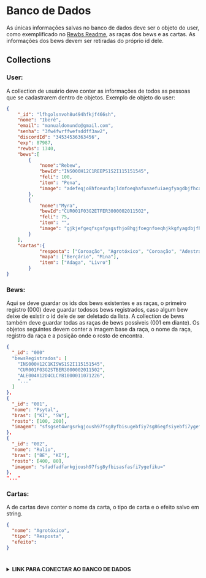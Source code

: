 # Banco de Dados
As únicas informações salvas no banco de dados deve ser o objeto do user, como exemplificado no [Rewbs Readme](https://github.com/WilckerK/rewbs/blob/main/README.md#objeto-do-user), as raças dos bews e as cartas.
As informações dos bews devem ser retiradas do próprio id dele.

## Collections
### User: 
A collection de usuário deve conter as informações de todos as pessoas que se cadastrarem dentro de objetos. Exemplo de objeto do user: 
```json
{
	"_id": "lfhgolsnvoh8u494hfkjf466sh",
	"nome": "Iberê",
	"email": "manualdomundo@gmail.com",
	"senha": "3fw4fwrffwefsddff3aw2",
	"discordId": "34534536363456",
	"exp": 87987,
	"rewbs": 1340,
	"bews":[
		{
			"nome":"Rebew", 
			"bewId":"INS000H12C1REEPS1S2I115151545", 
			"feli": 100,
			"item": "Pena",
			"image": "adefeqjo8hfoeunfajldnfoeqhafunaefuiaegfyagdbjfhcaejbjlakelnflandhu=="
		},
		{
			"nome":"Myra", 
			"bewId":"CUR001F03G2ETFER3000002011502", 
			"feli": 75,
			"item": "",
			"image": "gjkjefgeqfsgsfgsgsfhjo8hgjfoegnfoeqhjkkgfyagdbjfhcaegjkgjjbjlasfghsu=="
		}
	],
	"cartas":{
			"resposta": ["Coroação", "Agrotóxico", "Coroação", "Adestrar"],
			"mapa": ["Berçário", "Mina"],
			"item": ["Adaga", "Livro"]
		}
}
```

### Bews:
Aqui se deve guardar os ids dos bews existentes e as raças, o primeiro registro (000) deve guardar todosos bews registrados, caso algum bew deixe de existir o id dele de ser deletado da lista. A collection de bews também deve guardar todas as raças de bews possiveis (001 em diante). Os objetos seguintes devem conter a imagem base da raça, o nome da raça, registro da raça e a posição onde o rosto de encontra.
```json
{
  "_id": "000"
  "bewsRegistrados": [
  	"INS000H12C1KISWS1S2I115151545",
  	"CUR001F03G2STBER3000002011502",
  	"ALE004X12D4CLCYB1000011071226",
  	"..."
  ]
},
{
  "_id": "001",
  "nome": "Psytal",
  "bras": ["KI", "SW"],
  "rosto": [100, 200],
  "imagem": "sfsgset4wrgsrkgjoush97fsg8yfbisugebfiy7sg86egfsiyebfi7ygefiku="
},
{
  "_id": "002",
  "nome": "Rulio",
  "bras": ["BE", "KI"],
  "rosto": [400, 80],
  "imagem": "sfadfadfarkgjoush97fsg8yfbisasfasfi7ygefiku="
},
"..."
```

### Cartas:
A de cartas deve conter o nome da carta, o tipo de carta e o efeito salvo em string.
```json
{
  "nome": "Agrotóxico",
  "tipo": "Resposta",
  "efeito":
}
```

#

<details> 
	<summary><b>LINK PARA CONECTAR AO BANCO DE DADOS</b></summary>
    <mark>mongodb+srv://API:VrxAzAus26iI3tas@cluster.yruie.mongodb.net/{NOMEDADATABASE}?retryWrites=true&w=majority</mark>
</details>


